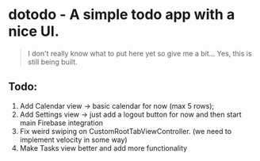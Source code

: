 # dotodo - A simple todo app with a nice UI.


> I don't really know what to put here yet so give me a bit... Yes, this is still being built.

## Todo:
 1. Add Calendar view -> basic calendar for now (max 5 rows);
 2. Add Settings view -> just add a logout button for now and then start main Firebase integration
 3. Fix weird swiping on CustomRootTabViewController. (we need to implement velocity in some way)
 4. Make Tasks view better and add more functionality
